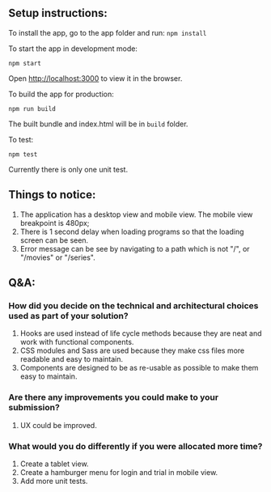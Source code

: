## Setup instructions:

To install the app, go to the app folder and run:
`npm install`

To start the app in development mode:

`npm start`

Open [http://localhost:3000](http://localhost:3000) to view it in the browser.

To build the app for production:

`npm run build`

The built bundle and index.html will be in `build` folder.

To test:

`npm test`

Currently there is only one unit test.

## Things to notice:
1. The application has a desktop view and mobile view. The mobile view breakpoint is 480px;
2. There is 1 second delay when loading programs so that the loading screen can be seen.
3. Error message can be see by navigating to a path which is not "/", or "/movies" or "/series".

## Q&A:
### How did you decide on the technical and architectural choices used as part of your solution?
1. Hooks are used instead of life cycle methods because they are neat and work with functional components.
2. CSS modules and Sass are used because they make css files more readable and easy to maintain.
3. Components are designed to be as re-usable as possible to make them easy to maintain.

### Are there any improvements you could make to your submission?
1. UX could be improved.

### What would you do differently if you were allocated more time?
1. Create a tablet view.
2. Create a hamburger menu for login and trial in mobile view.
3. Add more unit tests.
